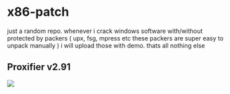 # x86-patch
just a random repo. whenever i crack windows software with/without protected by packers ( upx, fsg, mpress etc these packers are super easy to unpack manually ) i will upload those with demo. thats all nothing else


   ## Proxifier v2.91

   [![](https://i.vimeocdn.com/video/1573073574-a2f74fc812c90029f9809deca76cdd4bbbad86a6d22f29a761a0e086e7a4f78b-d.jpg)](https://player.vimeo.com/video/783522605?h=6618b4cce9&amp;badge=0&amp;autopause=0&amp;player_id=0&amp;app_id=58479)
